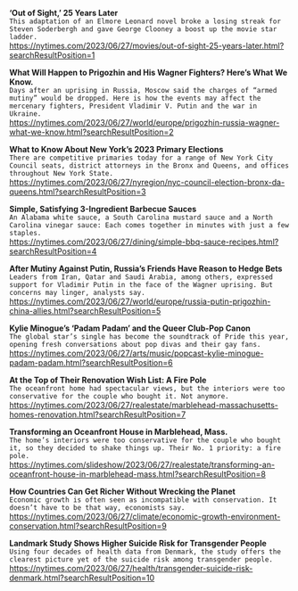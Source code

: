 **‘Out of Sight,’ 25 Years Later**\
`This adaptation of an Elmore Leonard novel broke a losing streak for Steven Soderbergh and gave George Clooney a boost up the movie star ladder.`\
https://nytimes.com/2023/06/27/movies/out-of-sight-25-years-later.html?searchResultPosition=1

**What Will Happen to Prigozhin and His Wagner Fighters? Here’s What We Know.**\
`Days after an uprising in Russia, Moscow said the charges of “armed mutiny” would be dropped. Here is how the events may affect the mercenary fighters, President Vladimir V. Putin and the war in Ukraine.`\
https://nytimes.com/2023/06/27/world/europe/prigozhin-russia-wagner-what-we-know.html?searchResultPosition=2

**What to Know About New York’s 2023 Primary Elections**\
`There are competitive primaries today for a range of New York City Council seats, district attorneys in the Bronx and Queens, and offices throughout New York State.`\
https://nytimes.com/2023/06/27/nyregion/nyc-council-election-bronx-da-queens.html?searchResultPosition=3

**Simple, Satisfying 3-Ingredient Barbecue Sauces**\
`An Alabama white sauce, a South Carolina mustard sauce and a North Carolina vinegar sauce: Each comes together in minutes with just a few staples.`\
https://nytimes.com/2023/06/27/dining/simple-bbq-sauce-recipes.html?searchResultPosition=4

**After Mutiny Against Putin, Russia’s Friends Have Reason to Hedge Bets**\
`Leaders from Iran, Qatar and Saudi Arabia, among others, expressed support for Vladimir Putin in the face of the Wagner uprising. But concerns may linger, analysts say.`\
https://nytimes.com/2023/06/27/world/europe/russia-putin-prigozhin-china-allies.html?searchResultPosition=5

**Kylie Minogue’s ‘Padam Padam’ and the Queer Club-Pop Canon**\
`The global star’s single has become the soundtrack of Pride this year, opening fresh conversations about pop divas and their gay fans.`\
https://nytimes.com/2023/06/27/arts/music/popcast-kylie-minogue-padam-padam.html?searchResultPosition=6

**At the Top of Their Renovation Wish List: A Fire Pole**\
`The oceanfront home had spectacular views, but the interiors were too conservative for the couple who bought it. Not anymore.`\
https://nytimes.com/2023/06/27/realestate/marblehead-massachusetts-homes-renovation.html?searchResultPosition=7

**Transforming an Oceanfront House in Marblehead, Mass.**\
`The home’s interiors were too conservative for the couple who bought it, so they decided to shake things up. Their No. 1 priority: a fire pole.`\
https://nytimes.com/slideshow/2023/06/27/realestate/transforming-an-oceanfront-house-in-marblehead-mass.html?searchResultPosition=8

**How Countries Can Get Richer Without Wrecking the Planet**\
`Economic growth is often seen as incompatible with conservation. It doesn’t have to be that way, economists say.`\
https://nytimes.com/2023/06/27/climate/economic-growth-environment-conservation.html?searchResultPosition=9

**Landmark Study Shows Higher Suicide Risk for Transgender People**\
`Using four decades of health data from Denmark, the study offers the clearest picture yet of the suicide risk among transgender people.`\
https://nytimes.com/2023/06/27/health/transgender-suicide-risk-denmark.html?searchResultPosition=10

